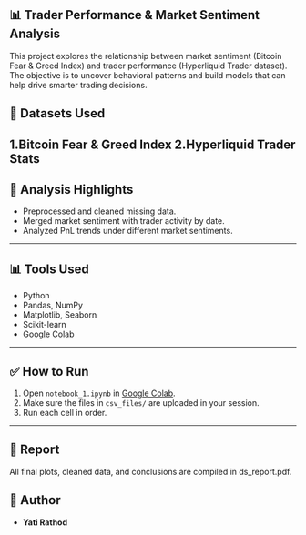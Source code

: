 ## 📊 Trader Performance & Market Sentiment Analysis
This project explores the relationship between market sentiment (Bitcoin Fear & Greed Index) and trader performance (Hyperliquid Trader dataset). The objective is to uncover behavioral patterns and build models that can help drive smarter trading decisions.

## 🧩 Datasets Used

1.Bitcoin Fear & Greed Index
2.Hyperliquid Trader Stats
---

## 🧠 Analysis Highlights

- Preprocessed and cleaned missing data.
- Merged market sentiment with trader activity by date.
- Analyzed PnL trends under different market sentiments.
---

## 📊 Tools Used

- Python
- Pandas, NumPy
- Matplotlib, Seaborn
- Scikit-learn
- Google Colab
---

## ✅ How to Run

1. Open `notebook_1.ipynb` in [Google Colab](https://colab.research.google.com/drive/1PzI9odUo3jYi9kJJqw83kQsdwzHTD8H4?usp=sharing).
2. Make sure the files in `csv_files/` are uploaded in your session.
3. Run each cell in order.
---

## 📑 Report
All final plots, cleaned data, and conclusions are compiled in ds_report.pdf.

## 👤 Author

- **Yati Rathod**
